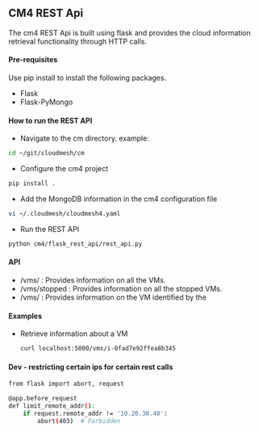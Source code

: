 ## CM4 REST Api

The cm4 REST Api is built using flask and provides the cloud information retrieval functionality through HTTP calls.

#### Pre-requisites

Use pip install to install the following packages.

- Flask
- Flask-PyMongo

#### How to run the REST API

- Navigate to the cm directory. example:
```bash
cd ~/git/cloudmesh/cm
```

- Configure the cm4 project
```bash
pip install .
```

- Add the MongoDB information in the cm4 configuration file
```bash
vi ~/.cloudmesh/cloudmesh4.yaml
```

- Run the REST API
```bash
python cm4/flask_rest_api/rest_api.py
```

#### API

- /vms/ : Provides information on all the VMs.
- /vms/stopped  : Provides information on all the stopped VMs.
- /vms/<id> : Provides information on the VM identified by the <id>

#### Examples

- Retrieve information about a VM
  ```bash 
  curl localhost:5000/vms/i-0fad7e92ffea8b345
  ```

#### Dev - restricting certain ips for certain rest calls
```bash
from flask import abort, request

@app.before_request
def limit_remote_addr():
    if request.remote_addr != '10.20.30.40':
        abort(403)  # Forbidden
```
